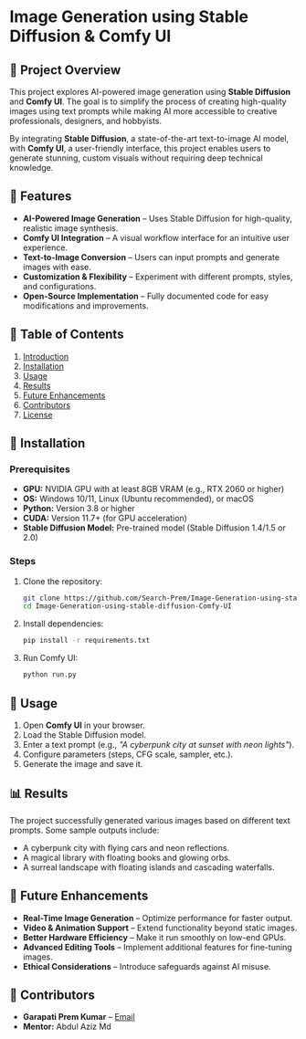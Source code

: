 # Image Generation using Stable Diffusion & Comfy UI  

## 📌 Project Overview  
This project explores AI-powered image generation using **Stable Diffusion** and **Comfy UI**. The goal is to simplify the process of creating high-quality images using text prompts while making AI more accessible to creative professionals, designers, and hobbyists.  

By integrating **Stable Diffusion**, a state-of-the-art text-to-image AI model, with **Comfy UI**, a user-friendly interface, this project enables users to generate stunning, custom visuals without requiring deep technical knowledge.  

## 🚀 Features  
- **AI-Powered Image Generation** – Uses Stable Diffusion for high-quality, realistic image synthesis.  
- **Comfy UI Integration** – A visual workflow interface for an intuitive user experience.  
- **Text-to-Image Conversion** – Users can input prompts and generate images with ease.  
- **Customization & Flexibility** – Experiment with different prompts, styles, and configurations.  
- **Open-Source Implementation** – Fully documented code for easy modifications and improvements.  

## 📖 Table of Contents  
1. [Introduction](#introduction)  
2. [Installation](#installation)  
3. [Usage](#usage)  
4. [Results](#results)  
5. [Future Enhancements](#future-enhancements)  
6. [Contributors](#contributors)  
7. [License](#license)  

## 🔧 Installation  
### Prerequisites  
- **GPU:** NVIDIA GPU with at least 8GB VRAM (e.g., RTX 2060 or higher)  
- **OS:** Windows 10/11, Linux (Ubuntu recommended), or macOS  
- **Python:** Version 3.8 or higher  
- **CUDA:** Version 11.7+ (for GPU acceleration)  
- **Stable Diffusion Model:** Pre-trained model (Stable Diffusion 1.4/1.5 or 2.0)  

### Steps  
1. Clone the repository:  
   ```sh
   git clone https://github.com/Search-Prem/Image-Generation-using-stable-diffusion-Comfy-UI.git
   cd Image-Generation-using-stable-diffusion-Comfy-UI
   ```  
2. Install dependencies:  
   ```sh
   pip install -r requirements.txt
   ```  
3. Run Comfy UI:  
   ```sh
   python run.py
   ```  

## 🎨 Usage  
1. Open **Comfy UI** in your browser.  
2. Load the Stable Diffusion model.  
3. Enter a text prompt (e.g., *"A cyberpunk city at sunset with neon lights"*).  
4. Configure parameters (steps, CFG scale, sampler, etc.).  
5. Generate the image and save it.  

## 📊 Results  
The project successfully generated various images based on different text prompts. Some sample outputs include:  
- A cyberpunk city with flying cars and neon reflections.  
- A magical library with floating books and glowing orbs.  
- A surreal landscape with floating islands and cascading waterfalls.  

## 🔮 Future Enhancements  
- **Real-Time Image Generation** – Optimize performance for faster output.  
- **Video & Animation Support** – Extend functionality beyond static images.  
- **Better Hardware Efficiency** – Make it run smoothly on low-end GPUs.  
- **Advanced Editing Tools** – Implement additional features for fine-tuning images.  
- **Ethical Considerations** – Introduce safeguards against AI misuse.  

## 👥 Contributors  
- **Garapati Prem Kumar** – [Email](mailto:premkumargarapati777@gmail.com)  
- **Mentor:** Abdul Aziz Md  

